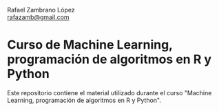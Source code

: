 Rafael Zambrano López  
rafazamb@gmail.com  

# Curso de Machine Learning, programación de algoritmos en R y Python

Este repositorio contiene el material utilizado durante el curso "Machine Learning, programación de algoritmos en R y Python". 


